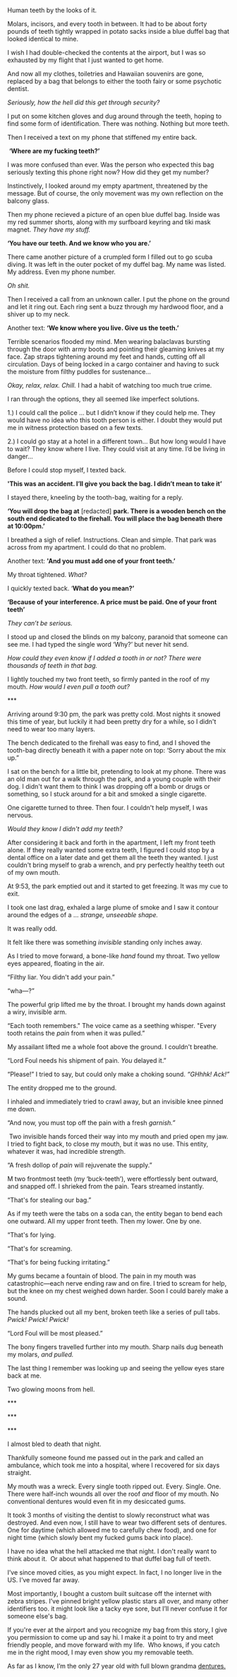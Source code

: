 Human teeth by the looks of it. 

Molars, incisors, and every tooth in between. It had to be about forty pounds of teeth tightly wrapped in potato sacks inside a blue duffel bag that looked identical to mine.

I wish I had double-checked the contents at the airport, but I was so exhausted by my flight that I just wanted to get home. 

And now all my clothes, toiletries and Hawaiian souvenirs are gone, replaced by a bag that belongs to either the tooth fairy or some psychotic dentist.

*Seriously, how the hell did this get through security?*

I put on some kitchen gloves and dug around through the teeth, hoping to find some form of identification. There was nothing. Nothing but more teeth.

Then I received a text on my phone that stiffened my entire back.

 **‘Where are my fucking teeth?’**

I was more confused than ever. Was the person who expected this bag seriously texting this phone right now? How did they get my number?

Instinctively, I looked around my empty apartment, threatened by the message. But of course, the only movement was my own reflection on the balcony glass.

Then my phone recieved a picture of an open blue duffel bag. Inside was my red summer shorts, along with my surfboard keyring and tiki mask magnet. *They have my stuff.*

**‘You have our teeth. And we know who you are.’**

There came another picture of a crumpled form I filled out to go scuba diving. It was left in the outer pocket of my duffel bag. My name was listed. My address. Even my phone number.

*Oh shit.*

Then I received a call from an unknown caller. I put the phone on the ground and let it ring out. Each ring sent a buzz through my hardwood floor, and a shiver up to my neck.

Another text: **‘We know where you live. Give us the teeth.’**

Terrible scenarios flooded my mind. Men wearing balaclavas bursting through the door with army boots and pointing their gleaming knives at my face. Zap straps tightening around my feet and hands, cutting off all circulation. Days of being locked in a cargo container and having to suck the moisture from filthy puddles for sustenance…

*Okay, relax, relax. Chill.* I had a habit of watching too much true crime.

I ran through the options, they all seemed like imperfect solutions.

1.) I could call the police … but I didn’t know if they could help me. They would have no idea who this tooth person is either. I doubt they would put me in witness protection based on a few texts.

2.) I could go stay at a hotel in a different town… But how long would I have to wait? They know where I live. They could visit at any time. I’d be living in danger…

Before I could stop myself, I texted back.

**'This was an accident. I’ll give you back the bag. I didn’t mean to take it’**

I stayed there, kneeling by the tooth-bag, waiting for a reply. 

**‘You will drop the bag at** \[redacted\] **park. There is a wooden bench on the south end dedicated to the firehall. You will place the bag beneath there at 10:00pm.’**

I breathed a sigh of relief. Instructions. Clean and simple. That park was across from my apartment. I could do that no problem. 

Another text: **'And you must add one of your front teeth.’**

My throat tightened. *What?*

I quickly texted back. ‘**What do you mean?’**

**‘Because of your interference. A price must be paid. One of your front teeth’**

*They can’t be serious.*

I stood up and closed the blinds on my balcony, paranoid that someone can see me. I had typed the single word ‘Why?’ but never hit send.

*How could they even know if I added a tooth in or not? There were thousands of teeth in that bag.*

I lightly touched my two front teeth, so firmly panted in the roof of my mouth. *How would I even pull a tooth out?*

\*\*\*

Arriving around 9:30 pm, the park was pretty cold. Most nights it snowed this time of year, but luckily it had been pretty dry for a while, so I didn't need to wear too many layers.

The bench dedicated to the firehall was easy to find, and I shoved the tooth-bag directly beneath it with a paper note on top: ‘Sorry about the mix up.”

I sat on the bench for a little bit, pretending to look at my phone. There was an old man out for a walk through the park, and a young couple with their dog. I didn't want them to think I was dropping off a bomb or drugs or something, so I stuck around for a bit and smoked a single cigarette.

One cigarette turned to three. Then four. I couldn't help myself, I was nervous.

*Would they know I didn't add my teeth?*

After considering it back and forth in the apartment, I left my front teeth alone. If they really wanted some extra teeth, I figured I could stop by a dental office on a later date and get them all the teeth they wanted. I just couldn't bring myself to grab a wrench, and pry perfectly healthy teeth out of my own mouth.

At 9:53, the park emptied out and it started to get freezing. It was my cue to exit.

I took one last drag, exhaled a large plume of smoke and I saw it contour around the edges of a … *strange, unseeable shape.*

It was really odd. 

It felt like there was something *invisible* standing only inches away.

As I tried to move forward, a bone-like *hand* found my throat. Two yellow eyes appeared, floating in the air.

“Filthy liar. You didn't add your pain.” 

“wha—?”

The powerful grip lifted me by the throat. I brought my hands down against a wiry, invisible arm.

“Each tooth remembers." The voice came as a seething whisper. "Every tooth retains the *pain* from when it was pulled.”

My assailant lifted me a whole foot above the ground. I couldn't breathe.

“Lord Foul needs his shipment of pain. *You* delayed it.”

“Please!” I tried to say, but could only make a choking sound. *“GHhhk! Ack!”*

The entity dropped me to the ground.

I inhaled and immediately tried to crawl away, but an invisible knee pinned me down.

“And now, you must top off the pain with a fresh *garnish.”*

 Two invisible hands forced their way into my mouth and pried open my jaw. I tried to fight back, to close my mouth, but it was no use. This entity, whatever it was, had incredible strength.

“A fresh dollop of *pain* will rejuvenate the supply.”

M two frontmost teeth (my ‘buck-teeth’), were effortlessly bent outward, and snapped off. I shrieked from the pain. Tears streamed instantly.

“That's for stealing our bag.”

As if my teeth were the tabs on a soda can, the entity began to bend each one outward. All my upper front teeth. Then my lower. One by one.

“That's for lying. 

“That's for screaming. 

“That's for being fucking irritating.”

My gums became a fountain of blood. The pain in my mouth was catastrophic—each nerve ending raw and on fire. I tried to scream for help, but the knee on my chest weighed down harder. Soon I could barely make a sound.

The hands plucked out all my bent, broken teeth like a series of pull tabs. *Pwick! Pwick! Pwick!*

“Lord Foul will be most pleased.”

The bony fingers travelled further into my mouth. Sharp nails dug beneath my molars, *and pulled.*

The last thing I remember was looking up and seeing the yellow eyes stare back at me. 

Two glowing moons from hell.

\*\*\*

\*\*\*

\*\*\*

I almost bled to death that night.

Thankfully someone found me passed out in the park and called an ambulance, which took me into a hospital, where I recovered for six days straight.

My mouth was a wreck. Every single tooth ripped out. Every. Single. One. There were half-inch wounds all over the roof *and* floor of my mouth. No conventional dentures would even fit in my desiccated gums. 

It took 3 months of visiting the dentist to slowly reconstruct what was destroyed. And even now, I still have to wear two different sets of dentures. One for daytime (which allowed me to carefully chew food), and one for night time (which slowly bent my fucked gums back into place).

I have no idea what the hell attacked me that night. I don't really want to think about it.  Or about what happened to that duffel bag full of teeth. 

I’ve since moved cities, as you might expect. In fact, I no longer live in the US. I’ve moved far away.

Most importantly, I bought a custom built suitcase off the internet with zebra stripes. I’ve pinned bright yellow plastic stars all over, and many other identifiers too. it might look like a tacky eye sore, but I’ll never confuse it for someone else's bag.

If you're ever at the airport and you recognize my bag from this story, I give you permission to come up and say hi. I make it a point to try and meet friendly people, and move forward with my life.  Who knows, if you catch me in the right mood, I may even show you my removable teeth.

As far as I know, I’m the only 27 year old with full blown grandma [dentures.](https://www.reddit.com/r/EclosionK2/comments/1g0837r/welcome/)